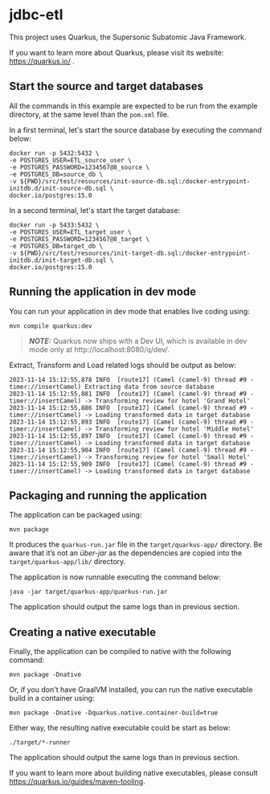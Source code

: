 # jdbc-etl

This project uses Quarkus, the Supersonic Subatomic Java Framework.

If you want to learn more about Quarkus, please visit its website: https://quarkus.io/ .

## Start the source and target databases

All the commands in this example are expected to be run from the example directory, at the same level than the `pom.xml` file.

In a first terminal, let's start the source database by executing the command below:

```shell script
docker run -p 5432:5432 \
-e POSTGRES_USER=ETL_source_user \
-e POSTGRES_PASSWORD=1234567@8_source \
-e POSTGRES_DB=source_db \
-v ${PWD}/src/test/resources/init-source-db.sql:/docker-entrypoint-initdb.d/init-source-db.sql \
docker.io/postgres:15.0
```

In a second terminal, let's start the target database:

```shell script
docker run -p 5433:5432 \
-e POSTGRES_USER=ETL_target_user \
-e POSTGRES_PASSWORD=1234567@8_target \
-e POSTGRES_DB=target_db \
-v ${PWD}/src/test/resources/init-target-db.sql:/docker-entrypoint-initdb.d/init-target-db.sql \
docker.io/postgres:15.0
```

## Running the application in dev mode

You can run your application in dev mode that enables live coding using:

```shell script
mvn compile quarkus:dev
```

> **_NOTE:_**  Quarkus now ships with a Dev UI, which is available in dev mode only at http://localhost:8080/q/dev/.

Extract, Transform and Load related logs should be output as below:

```shell script
2023-11-14 15:12:55,878 INFO  [route17] (Camel (camel-9) thread #9 - timer://insertCamel) Extracting data from source database
2023-11-14 15:12:55,881 INFO  [route17] (Camel (camel-9) thread #9 - timer://insertCamel) -> Transforming review for hotel 'Grand Hotel'
2023-11-14 15:12:55,886 INFO  [route17] (Camel (camel-9) thread #9 - timer://insertCamel) -> Loading transformed data in target database
2023-11-14 15:12:55,893 INFO  [route17] (Camel (camel-9) thread #9 - timer://insertCamel) -> Transforming review for hotel 'Middle Hotel'
2023-11-14 15:12:55,897 INFO  [route17] (Camel (camel-9) thread #9 - timer://insertCamel) -> Loading transformed data in target database
2023-11-14 15:12:55,904 INFO  [route17] (Camel (camel-9) thread #9 - timer://insertCamel) -> Transforming review for hotel 'Small Hotel'
2023-11-14 15:12:55,909 INFO  [route17] (Camel (camel-9) thread #9 - timer://insertCamel) -> Loading transformed data in target database
```

## Packaging and running the application

The application can be packaged using:

```shell script
mvn package
```
It produces the `quarkus-run.jar` file in the `target/quarkus-app/` directory.
Be aware that it’s not an  _über-jar_  as the dependencies are copied into the `target/quarkus-app/lib/` directory.

The application is now runnable executing the command below:

```
java -jar target/quarkus-app/quarkus-run.jar
```

The application should output the same logs than in previous section.

## Creating a native executable

Finally, the application can be compiled to native with the following command:

```shell script
mvn package -Dnative
```

Or, if you don't have GraalVM installed, you can run the native executable build in a container using: 

```shell script
mvn package -Dnative -Dquarkus.native.container-build=true
```

Either way, the resulting native executable could be start as below:

```
./target/*-runner
```

The application should output the same logs than in previous section.

If you want to learn more about building native executables, please consult https://quarkus.io/guides/maven-tooling.